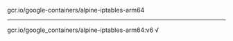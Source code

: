 gcr.io/google-containers/alpine-iptables-arm64 

----
gcr.io/google_containers/alpine-iptables-arm64:v6 √

